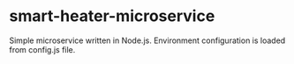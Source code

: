 # smart-heater-microservice

Simple microservice written in Node.js. Environment configuration is loaded from config.js file.